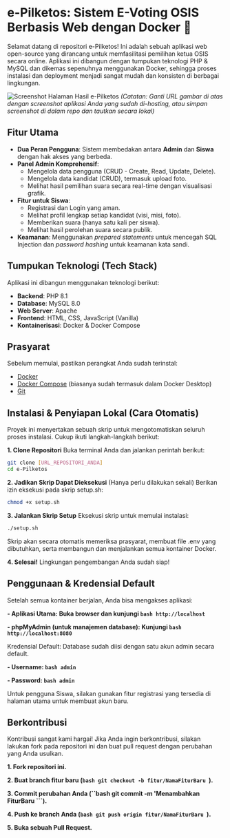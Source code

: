 # e-Pilketos: Sistem E-Voting OSIS Berbasis Web dengan Docker 🚀

Selamat datang di repositori e-Pilketos! Ini adalah sebuah aplikasi web open-source yang dirancang untuk memfasilitasi pemilihan ketua OSIS secara online. Aplikasi ini dibangun dengan tumpukan teknologi PHP & MySQL dan dikemas sepenuhnya menggunakan Docker, sehingga proses instalasi dan deployment menjadi sangat mudah dan konsisten di berbagai lingkungan.

![Screenshot Halaman Hasil e-Pilketos](https://drive.google.com/uc?export=view&id=10gQc3BVtJh52Nm7-91F3CJjejU3Nw7CO)
*(Catatan: Ganti URL gambar di atas dengan screenshot aplikasi Anda yang sudah di-hosting, atau simpan screenshot di dalam repo dan tautkan secara lokal)*

## Fitur Utama

-   **Dua Peran Pengguna**: Sistem membedakan antara **Admin** dan **Siswa** dengan hak akses yang berbeda.
-   **Panel Admin Komprehensif**:
    -   Mengelola data pengguna (CRUD - Create, Read, Update, Delete).
    -   Mengelola data kandidat (CRUD), termasuk upload foto.
    -   Melihat hasil pemilihan suara secara real-time dengan visualisasi grafik.
-   **Fitur untuk Siswa**:
    -   Registrasi dan Login yang aman.
    -   Melihat profil lengkap setiap kandidat (visi, misi, foto).
    -   Memberikan suara (hanya satu kali per siswa).
    -   Melihat hasil perolehan suara secara publik.
-   **Keamanan**: Menggunakan *prepared statements* untuk mencegah SQL Injection dan *password hashing* untuk keamanan kata sandi.

## Tumpukan Teknologi (Tech Stack)

Aplikasi ini dibangun menggunakan teknologi berikut:

-   **Backend**: PHP 8.1
-   **Database**: MySQL 8.0
-   **Web Server**: Apache
-   **Frontend**: HTML, CSS, JavaScript (Vanilla)
-   **Kontainerisasi**: Docker & Docker Compose

## Prasyarat

Sebelum memulai, pastikan perangkat Anda sudah terinstal:

-   [Docker](https://www.docker.com/products/docker-desktop/)
-   [Docker Compose](https://docs.docker.com/compose/install/) (biasanya sudah termasuk dalam Docker Desktop)
-   [Git](https://git-scm.com/)

## Instalasi & Penyiapan Lokal (Cara Otomatis)

Proyek ini menyertakan sebuah skrip untuk mengotomatiskan seluruh proses instalasi. Cukup ikuti langkah-langkah berikut:

**1. Clone Repositori**
Buka terminal Anda dan jalankan perintah berikut:
```bash
git clone [URL_REPOSITORI_ANDA]
cd e-Pilketos
```


**2. Jadikan Skrip Dapat Dieksekusi**
(Hanya perlu dilakukan sekali) Berikan izin eksekusi pada skrip setup.sh:

```bash
chmod +x setup.sh
```

**3. Jalankan Skrip Setup**
Eksekusi skrip untuk memulai instalasi:

```bash
./setup.sh
```

Skrip akan secara otomatis memeriksa prasyarat, membuat file .env yang dibutuhkan, serta membangun dan menjalankan semua kontainer Docker.

**4. Selesai!**
Lingkungan pengembangan Anda sudah siap!

## Penggunaan & Kredensial Default
Setelah semua kontainer berjalan, Anda bisa mengakses aplikasi:

****- Aplikasi Utama: Buka browser dan kunjungi ```bash http://localhost ```****

****- phpMyAdmin (untuk manajemen database): Kunjungi ```bash http://localhost:8080 ```****

Kredensial Default:
Database sudah diisi dengan satu akun admin secara default.

****- Username: ```bash admin ```****

****- Password: ```bash admin ```****

Untuk pengguna Siswa, silakan gunakan fitur registrasi yang tersedia di halaman utama untuk membuat akun baru.

## Berkontribusi
Kontribusi sangat kami hargai! Jika Anda ingin berkontribusi, silakan lakukan fork pada repositori ini dan buat pull request dengan perubahan yang Anda usulkan.

****1. Fork repositori ini.****

****2. Buat branch fitur baru (```bash git checkout -b fitur/NamaFiturBaru ```).****

****3. Commit perubahan Anda (``bash git commit -m 'Menambahkan FiturBaru ```).****

****4. Push ke branch Anda (```bash git push origin fitur/NamaFiturBaru ```).****

****5. Buka sebuah Pull Request.****
